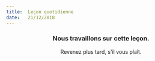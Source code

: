 ```yaml
---
title:  Leçon quotidienne
date:   21/12/2018
---
```


### <center>Nous travaillons sur cette leçon.</center>
<center>Revenez plus tard, s'il vous plaît.</center>